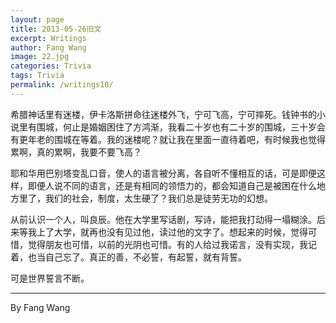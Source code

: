 ```yaml
---
layout: page
title: 2013-05-26旧文
excerpt: Writings
author: Fang Wang
image: 22.jpg
categories: Trivia
tags: Trivia
permalink: /writings10/
---
```


希腊神话里有迷楼，伊卡洛斯拼命往迷楼外飞，宁可飞高，宁可摔死。钱钟书的小说里有围城，何止是婚姻困住了方鸿渐，我看二十岁也有二十岁的围城，三十岁会有更年老的围城在等着。我的迷楼呢？就让我在里面一直待着吧，有时候我也觉得累啊，真的累啊，我要不要飞高？

耶和华用巴别塔变乱口音，使人的语言被分离，各自听不懂相互的话，可是即便这样，即便人说不同的语言，还是有相同的领悟力的，都会知道自己是被困在什么地方里了，我们的社会，制度，太生硬了？我们总是徒劳无功的幻想。

从前认识一个人，叫良辰。他在大学里写话剧，写诗，能把我打动得一塌糊涂。后来等我上了大学，就再也没有见过他，读过他的文字了。想起来的时候，觉得可惜，觉得朋友也可惜，以前的光阴也可惜。有的人给过我诺言，没有实现，我记着，也当自己忘了。真正的善，不必誓，有起誓，就有背誓。

可是世界誓言不断。



****

By Fang Wang